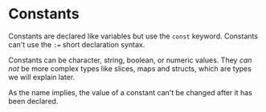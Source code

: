 # Constants

Constants are declared like variables but use the `const` keyword. Constants can't use the `:=` short declaration syntax.

Constants can be character, string, boolean, or numeric values. They *can not* be more complex types like slices, maps and structs, which are types we will explain later.

As the name implies, the value of a constant can't be changed after it has been declared.

